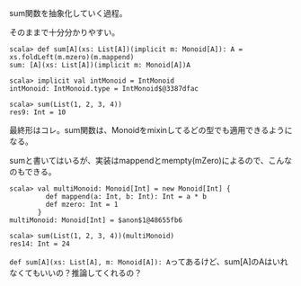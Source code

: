 
sum関数を抽象化していく過程。

そのままで十分分かりやすい。

```
scala> def sum[A](xs: List[A])(implicit m: Monoid[A]): A = xs.foldLeft(m.mzero)(m.mappend)
sum: [A](xs: List[A])(implicit m: Monoid[A])A

scala> implicit val intMonoid = IntMonoid
intMonoid: IntMonoid.type = IntMonoid$@3387dfac

scala> sum(List(1, 2, 3, 4))
res9: Int = 10
```

最終形はコレ。sum関数は、Monoidをmixinしてるどの型でも適用できるようになる。

sumと書いてはいるが、実装はmappendとmempty(mZero)によるので、こんなのもできる。

```
scala> val multiMonoid: Monoid[Int] = new Monoid[Int] {
         def mappend(a: Int, b: Int): Int = a * b
         def mzero: Int = 1
       }
multiMonoid: Monoid[Int] = $anon$1@48655fb6

scala> sum(List(1, 2, 3, 4))(multiMonoid)
res14: Int = 24
```

`def sum[A](xs: List[A], m: Monoid[A]): A`ってあるけど、sum[A]のAはいれなくてもいいの？推論してくれるの？
